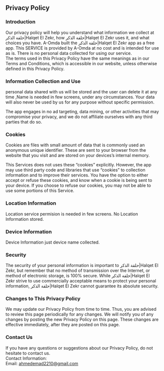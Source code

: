 Privacy Policy  
----------------

### Introduction  
Our privacy policy will help you understand what information we collect at حلقة الذكر|Halqet El Zekr, how حلقة الذكر|Halqet El Zekr uses it, and what choices you have.
A-Omda built the حلقة الذكر|Halqet El Zekr app as a free app. This SERVICE is provided by A-Omda at no cost and is intended for use as is.
There is no personal data collected for using our service.  
The terms used in this Privacy Policy have the same meanings as in our Terms and Conditions, which is accessible in our website, unless otherwise  defined in this Privacy Policy.

### Information Collection and Use  
 
personal data shared with us will be stored and the user can delete it at any time ,Name is needed in few screens, under any circumstances. Your data will also never be used by us for any purpose without specific permission.

The app engages in no ad targeting, data mining, or other activities that may compromise your privacy, and we do not affiliate ourselves with any third parties that do so.
### Cookies  
Cookies are files with small amount of data that is commonly used an anonymous unique identifier. These are sent to your browser from the website that you visit and are stored on your devices’s internal memory.  

This Services does not uses these “cookies” explicitly. However, the app may use third party code and libraries that use “cookies” to collection information and to improve their services. You have the option  to either accept or refuse these cookies, and know when a cookie is being sent to your device. If you choose to refuse our cookies, you may not be able to use some portions of this Service.  

### Location Information  
Location service permision is needed in few screens.
No Location Information stored.  

### Device Information  
Device Information just device name collected.  

### Security  
The security of your personal information is important to حلقة الذكر|Halqet El Zekr, but remember that no method of transmission over the Internet, or method of electronic storage, is 100% secure. While حلقة الذكر|Halqet El Zekr strive to use commercially acceptable means to protect your personal information, حلقة الذكر|Halqet El Zekr cannot guarantee its absolute security.

### Changes to This Privacy Policy  
We may update our Privacy Policy from time to time. Thus, you are advised to review this page periodically for any changes. We will notify you of any changes by posting the new Privacy Policy on this page. These changes are effective immediately, after they are posted on this page.  

### Contact Us  
If you have any questions or suggestions about our Privacy Policy, do not hesitate to contact us.  
Contact Information:  
Email: ahmedemad2210@gmail.com 
